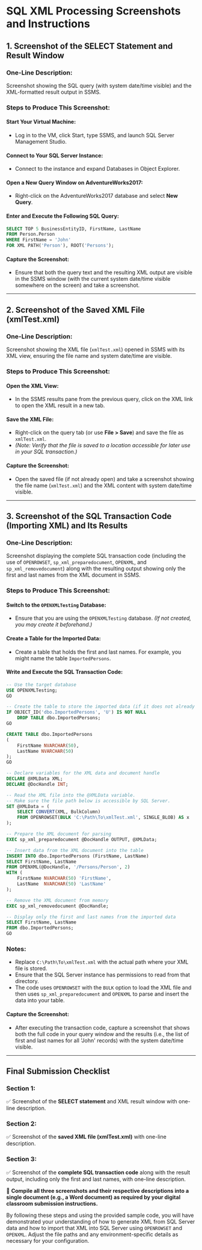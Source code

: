 # SQL XML Processing Screenshots and Instructions

## 1. Screenshot of the SELECT Statement and Result Window

### One-Line Description:
Screenshot showing the SQL query (with system date/time visible) and the XML-formatted result output in SSMS.

### Steps to Produce This Screenshot:

#### Start Your Virtual Machine:
- Log in to the VM, click Start, type SSMS, and launch SQL Server Management Studio.

#### Connect to Your SQL Server Instance:
- Connect to the instance and expand Databases in Object Explorer.

#### Open a New Query Window on AdventureWorks2017:
- Right-click on the AdventureWorks2017 database and select **New Query**.

#### Enter and Execute the Following SQL Query:
```sql
SELECT TOP 5 BusinessEntityID, FirstName, LastName
FROM Person.Person
WHERE FirstName = 'John'
FOR XML PATH('Person'), ROOT('Persons');
```

#### Capture the Screenshot:
- Ensure that both the query text and the resulting XML output are visible in the SSMS window (with the current system date/time visible somewhere on the screen) and take a screenshot.

---

## 2. Screenshot of the Saved XML File (xmlTest.xml)

### One-Line Description:
Screenshot showing the XML file (`xmlTest.xml`) opened in SSMS with its XML view, ensuring the file name and system date/time are visible.

### Steps to Produce This Screenshot:

#### Open the XML View:
- In the SSMS results pane from the previous query, click on the XML link to open the XML result in a new tab.

#### Save the XML File:
- Right-click on the query tab (or use **File > Save**) and save the file as `xmlTest.xml`.
- *(Note: Verify that the file is saved to a location accessible for later use in your SQL transaction.)*

#### Capture the Screenshot:
- Open the saved file (if not already open) and take a screenshot showing the file name (`xmlTest.xml`) and the XML content with system date/time visible.

---

## 3. Screenshot of the SQL Transaction Code (Importing XML) and Its Results

### One-Line Description:
Screenshot displaying the complete SQL transaction code (including the use of `OPENROWSET`, `sp_xml_preparedocument`, `OPENXML`, and `sp_xml_removedocument`) along with the resulting output showing only the first and last names from the XML document in SSMS.

### Steps to Produce This Screenshot:

#### Switch to the `OPENXMLTesting` Database:
- Ensure that you are using the `OPENXMLTesting` database. *(If not created, you may create it beforehand.)*

#### Create a Table for the Imported Data:
- Create a table that holds the first and last names. For example, you might name the table `ImportedPersons`.

#### Write and Execute the SQL Transaction Code:

```sql
-- Use the target database
USE OPENXMLTesting;
GO

-- Create the table to store the imported data (if it does not already exist)
IF OBJECT_ID('dbo.ImportedPersons', 'U') IS NOT NULL
    DROP TABLE dbo.ImportedPersons;
GO

CREATE TABLE dbo.ImportedPersons
(
    FirstName NVARCHAR(50),
    LastName NVARCHAR(50)
);
GO

-- Declare variables for the XML data and document handle
DECLARE @XMLData XML;
DECLARE @DocHandle INT;

-- Read the XML file into the @XMLData variable.
-- Make sure the file path below is accessible by SQL Server.
SET @XMLData = (
    SELECT CONVERT(XML, BulkColumn)
    FROM OPENROWSET(BULK 'C:\Path\To\xmlTest.xml', SINGLE_BLOB) AS x
);

-- Prepare the XML document for parsing
EXEC sp_xml_preparedocument @DocHandle OUTPUT, @XMLData;

-- Insert data from the XML document into the table
INSERT INTO dbo.ImportedPersons (FirstName, LastName)
SELECT FirstName, LastName
FROM OPENXML(@DocHandle, '/Persons/Person', 2)
WITH (
    FirstName NVARCHAR(50) 'FirstName',
    LastName  NVARCHAR(50) 'LastName'
);

-- Remove the XML document from memory
EXEC sp_xml_removedocument @DocHandle;

-- Display only the first and last names from the imported data
SELECT FirstName, LastName
FROM dbo.ImportedPersons;
GO
```

### Notes:
- Replace `C:\Path\To\xmlTest.xml` with the actual path where your XML file is stored.
- Ensure that the SQL Server instance has permissions to read from that directory.
- The code uses `OPENROWSET` with the `BULK` option to load the XML file and then uses `sp_xml_preparedocument` and `OPENXML` to parse and insert the data into your table.

#### Capture the Screenshot:
- After executing the transaction code, capture a screenshot that shows both the full code in your query window and the results (i.e., the list of first and last names for all 'John' records) with the system date/time visible.

---

## Final Submission Checklist

### Section 1:
✅ Screenshot of the **SELECT statement** and XML result window with one-line description.

### Section 2:
✅ Screenshot of the **saved XML file (xmlTest.xml)** with one-line description.

### Section 3:
✅ Screenshot of the **complete SQL transaction code** along with the result output, including only the first and last names, with one-line description.

📌 **Compile all three screenshots and their respective descriptions into a single document (e.g., a Word document) as required by your digital classroom submission instructions.**

By following these steps and using the provided sample code, you will have demonstrated your understanding of how to generate XML from SQL Server data and how to import that XML into SQL Server using `OPENROWSET` and `OPENXML`. Adjust the file paths and any environment-specific details as necessary for your configuration.
